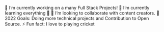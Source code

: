 🔭 I’m currently working on a many Full Stack Projects!
🌱 I’m currently learning everything 🤣
👯 I’m looking to collaborate with content creators.
🥅 2022 Goals: Doing more technical projects and Contribution to Open Source.
⚡ Fun fact: I love to playing cricket
